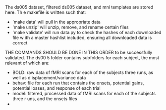 The ds005 dataset, filtered ds005 dataset, and mni templates are stored here. Th
e makefile is written such that:
 
- 'make data' will pull in the appropriate data 
- 'make unzip' will unzip, remove, and rename certain files
- 'make validate' will run data.py to check the hashes of each downloaded file w
ith a master hashlist included, ensuring all downloaded data is correct  

THE COMMANDS SHOULD BE DONE IN THIS ORDER to be successfully validated. The ds00
5 folder contains subfolders for each subject, the most relevant of which are:

- BOLD: raw data of fMRI scans for each of the subjects three runs, as well as d
isplacement/variance data 
- behav: file for each run that contains the onsets, potential gains, potential 
losses, and response of each trial
- model: filtered, processed data of fMRI scans for each of the subjects three r
uns, and the onsets files
-
